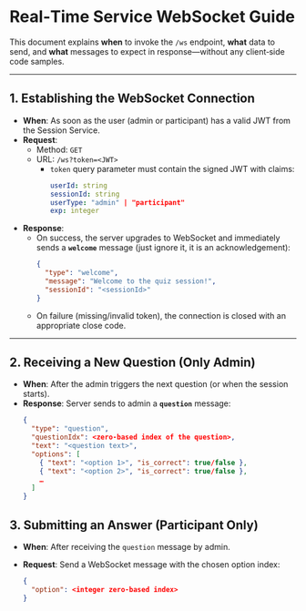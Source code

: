 # Real‑Time Service WebSocket Guide

This document explains **when** to invoke the `/ws` endpoint, **what** data to send, and **what** messages to expect in response—without any client‑side code samples.

---

## 1. Establishing the WebSocket Connection

- **When**: As soon as the user (admin or participant) has a valid JWT from the Session Service.
- **Request**:
    - Method: `GET`
    - URL: `/ws?token=<JWT>`
        - `token` query parameter must contain the signed JWT with claims:
          ```yaml
          userId: string
          sessionId: string
          userType: "admin" | "participant"
          exp: integer
          ```  
- **Response**:
    - On success, the server upgrades to WebSocket and immediately sends a **`welcome`** message (just ignore it, it is an acknowledgement):
      ```json
      {
        "type": "welcome",
        "message": "Welcome to the quiz session!",
        "sessionId": "<sessionId>"
      }
      ```  
    - On failure (missing/invalid token), the connection is closed with an appropriate close code.

---

## 2. Receiving a New Question (Only Admin)

- **When**: After the admin triggers the next question (or when the session starts).
- **Response**: Server sends to admin a **`question`** message:
  ```json
  {
    "type": "question",
    "questionIdx": <zero-based index of the question>,
    "text": "<question text>",
    "options": [
      { "text": "<option 1>", "is_correct": true/false },
      { "text": "<option 2>", "is_correct": true/false },
      …
    ]
  }

## 3. Submitting an Answer (Participant Only)

- **When**: After receiving the `question` message by admin.
- **Request**: Send a WebSocket message with the chosen option index:

  ```json
  {
    "option": <integer zero-based index>
  }
